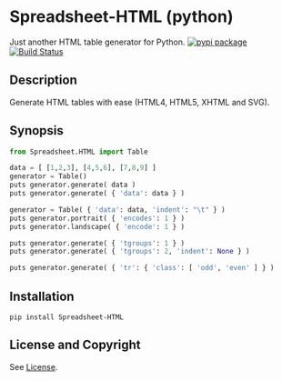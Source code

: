 Spreadsheet-HTML (python)
=====================
Just another HTML table generator for Python.  [![pypi package](https://badge.fury.io/py/Spreadsheet-HTML.svg)](https://pypi.python.org/pypi/Spreadsheet-HTML) [![Build Status](https://api.travis-ci.org/jeffa/Spreadsheet-HTML-python.svg?branch=master)](https://travis-ci.org/jeffa/Spreadsheet-HTML-python)

Description
-----------
Generate HTML tables with ease (HTML4, HTML5, XHTML and SVG).

Synopsis
--------
```python
from Spreadsheet.HTML import Table

data = [ [1,2,3], [4,5,6], [7,8,9] ]
generator = Table()
puts generator.generate( data )
puts generator.generate( { 'data': data } )

generator = Table( { 'data': data, 'indent': "\t" } )
puts generator.portrait( { 'encodes': 1 } )
puts generator.landscape( { 'encode': 1 } )

puts generator.generate( { 'tgroups': 1 } )
puts generator.generate( { 'tgroups': 2, 'indent': None } )

puts generator.generate( { 'tr': { 'class': [ 'odd', 'even' ] } )
```

Installation
------------
```
pip install Spreadsheet-HTML
```

License and Copyright
---------------------
See [License](License.md).
